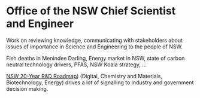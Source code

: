 # Office of the NSW Chief Scientist and Engineer

Work on reviewing knowledge, communicating with stakeholders about issues of importance in Science and Engineering to the people of NSW.

Fish deaths in Menindee Darling, Energy market in NSW, state of carbon neutral technology drivers, PFAS, NSW Koala strategy, ...

[NSW 20-Year R&D Roadmap](https://www.chiefscientist.nsw.gov.au/rdnsw/nsw-20-year-r-and-d-roadmap)) (Digital, Chemistry and Materials, Biotechnology, Energy) drives a lot of signalling to industry and government decision making.